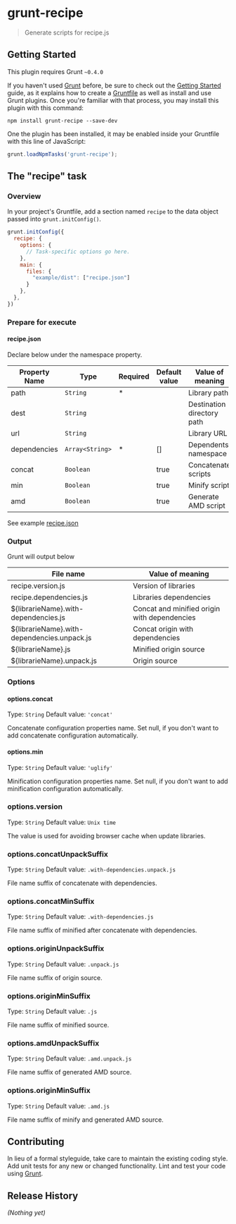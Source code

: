 # grunt-recipe

> Generate scripts for recipe.js

## Getting Started
This plugin requires Grunt `~0.4.0`

If you haven't used [Grunt](http://gruntjs.com/) before, be sure to check out the [Getting Started](http://gruntjs.com/getting-started) guide, as it explains how to create a [Gruntfile](http://gruntjs.com/sample-gruntfile) as well as install and use Grunt plugins. Once you're familiar with that process, you may install this plugin with this command:

```shell
npm install grunt-recipe --save-dev
```

One the plugin has been installed, it may be enabled inside your Gruntfile with this line of JavaScript:

```js
grunt.loadNpmTasks('grunt-recipe');
```

## The "recipe" task

### Overview
In your project's Gruntfile, add a section named `recipe` to the data object passed into `grunt.initConfig()`.

```js
grunt.initConfig({
  recipe: {
    options: {
      // Task-specific options go here.
    },
    main: {
      files: {
        "example/dist": ["recipe.json"]
      }
    },
  },
})
```

### Prepare for execute

#### recipe.json
Declare below under the namespace property.

|Property Name|Type|Required|Default value|Value of meaning|
|-----|-----|-----|-----|-----|
|path|`String`|*||Library path|
|dest|`String`|||Destination directory path|
|url|`String`|||Library URL|
|dependencies|`Array<String>`|*|[]|Dependents namespace|
|concat|`Boolean`||true|Concatenate scripts|
|min|`Boolean`||true|Minify script|
|amd|`Boolean`||true|Generate AMD script|

See example [recipe.json](https://github.com/sideroad/grunt-recipe/blob/master/recipe.json)

### Output
Grunt will output below

|File name|Value of meaning|
|---------|----------------|
|recipe.version.js|Version of libraries|
|recipe.dependencies.js|Libraries dependencies|
|${librarieName}.with-dependencies.js|Concat and minified origin with dependencies|
|${librarieName}.with-dependencies.unpack.js|Concat origin with dependencies|
|${librarieName}.js|Minified origin source|
|${librarieName}.unpack.js|Origin source|


### Options

#### options.concat
Type: `String`
Default value: `'concat'`

Concatenate configuration properties name.
Set null, if you don't want to add concatenate configuration automatically.

#### options.min
Type: `String`
Default value: `'uglify'`

Minification configuration properties name.
Set null, if you don't want to add minification configuration automatically.

### options.version
Type: `String`
Default value: `Unix time`

The value is used for avoiding browser cache when update libraries.

### options.concatUnpackSuffix
Type: `String`
Default value: `.with-dependencies.unpack.js`

File name suffix of concatenate with dependencies.

### options.concatMinSuffix
Type: `String`
Default value: `.with-dependencies.js`

File name suffix of minified after concatenate with dependencies.

### options.originUnpackSuffix
Type: `String`
Default value: `.unpack.js`

File name suffix of origin source.

### options.originMinSuffix
Type: `String`
Default value: `.js`

File name suffix of minified source.

### options.amdUnpackSuffix
Type: `String`
Default value: `.amd.unpack.js`

File name suffix of generated AMD source.

### options.originMinSuffix
Type: `String`
Default value: `.amd.js`

File name suffix of minify and generated AMD source.

## Contributing
In lieu of a formal styleguide, take care to maintain the existing coding style. Add unit tests for any new or changed functionality. Lint and test your code using [Grunt](http://gruntjs.com/).

## Release History
_(Nothing yet)_
